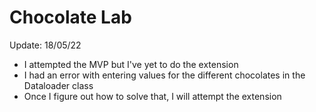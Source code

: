 # Chocolate Lab

Update: 18/05/22
* I attempted the MVP but I've yet to do the extension
* I had an error with entering values for the different chocolates in the Dataloader class
* Once I figure out how to solve that, I will attempt the extension

